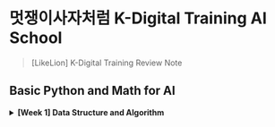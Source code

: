 # 멋쟁이사자처럼 K-Digital Training AI School
> [LikeLion] K-Digital Training Review Note

## Basic Python and Math for AI

<details>
<summary><b>[Week 1] Data Structure and Algorithm </b></summary>   
<div markdown="1">   

+ [Complexity]()

</div>

<details>
<summary><b>[Week 2] dd </b></summary>   
<div markdown="1"> 
   
  + [C]
  
</div>

<details>
<summary><b>[Week 3] dd </b></summary>   
<div markdown="1">   
  
    + [C]

</div>
